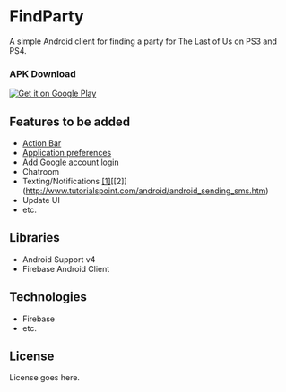 FindParty
=========
A simple Android client for finding a party for The Last of Us on PS3 and PS4.

### APK Download

<a href="https://play.google.com/store/apps/details?id=com.partysearch&hl=en">
  <img alt="Get it on Google Play"
       src="https://developer.android.com/images/brand/en_generic_rgb_wo_45.png" />
</a> 

## Features to be added
  - [Action Bar](http://developer.android.com/guide/topics/ui/actionbar.html)
  - [Application preferences](http://developer.android.com/reference/android/preference/Preference.html)
  - [Add Google account login](https://developer.android.com/google/auth/http-auth.html)
  - Chatroom
  - Texting/Notifications [[1]](http://developer.android.com/reference/android/telephony/SmsManager.html)\[[2]\](http://www.tutorialspoint.com/android/android_sending_sms.htm)
  - Update UI
  - etc.
  
## Libraries
  - Android Support v4
  - Firebase Android Client

## Technologies
  - Firebase
  - etc.

## License
  License goes here.
